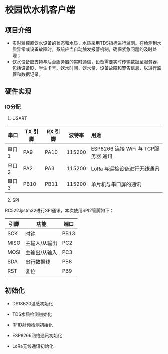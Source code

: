# 校园饮水机客户端

## 项目介绍

-   实时监控直饮水设备的状态和水质，水质采用TDS指标进行监测。在检测到水质异常或设备故障时，系统应当自动触发报警机制，确保紧急问题的及时处理；
-   饮水设备应支持与后台服务器的实时通信，设备需要实时传输数据至服务器，包括设备ID、学生卡号、饮水时间、饮水量、设备故障和警告信息，以进行监管和数据记录。

## 硬件实现

### IO分配

1.   USART

| 串口  | TX 引脚 | RX 引脚 | 波特率 | 用途                                |
| ----- | ------- | ------- | ------ | :---------------------------------- |
| 串口1 | PA9     | PA10    | 115200 | ESP8266 连接 WiFi 与 TCP服务器 通讯 |
| 串口2 | PA2     | PA3     | 115200 | LoRa 与巡检设备进行无线通讯         |
| 串口3 | PB10    | PB11    | 115200 | 单片机与串口屏的通讯                |

2.   SPI

RC522与stm32进行SPI通讯，本次使用SPI2管脚如下：

| 引脚 | 功能          | 端口 |
| ---- | ------------- | ---- |
| SCK  | 时钟          | PB13 |
| MISO | 主输入/从输出 | PC2  |
| MOSI | 主输出/从输入 | PC3  |
| SDA  | 串行数据线    | PB8  |
| RST  | 复位          | PB9  |

## 初始化

-   DS18B20温感初始化

-   TDS水质检测初始化

-   RFID射频检测初始化

-   ESP8266网络通讯初始化

-   LoRa无线通讯初始化

    